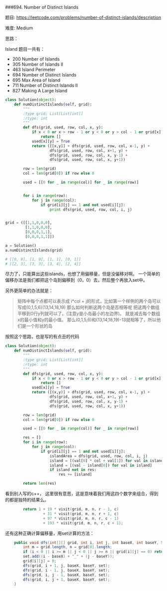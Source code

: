 ###694. Number of Distinct Islands


题目:
<https://leetcode.com/problems/number-of-distinct-islands/description>


难度:
Medium


思路：

Island 题目一共有：

- 200	Number of Islands    
- 305	Number of Islands II   
-  463	Island Perimeter    
-  694	Number of Distinct Islands    
- 695  Max Area of Island    
- 711	Number of Distinct Islands II    
-  827	Making A Large Island 




```python
class Solution(object):
    def numDistinctIslands(self, grid):
        """
        :type grid: List[List[int]]
        :rtype: int
        """
        def dfs(grid, used, row, col, x, y):
            if x < 0 or x > row - 1 or y < 0 or y > col - 1 or grid[x][y] == 0 or used[x][y]:
                return []
            used[x][y] = True
            return ([[x,y]] + dfs(grid, used, row, col, x-1, y) +
                    dfs(grid, used, row, col, x+1, y) +
                    dfs(grid, used, row, col, x, y-1) +
                    dfs(grid, used, row, col, x, y+1))

        row = len(grid)
        col = len(grid[0]) if row else 0

        used = [[0 for _ in range(col)] for _ in range(row)]


        for i in range(row):
            for j in range(col):
                if grid[i][j] == 1 and not used[i][j]:
                    print dfs(grid, used, row, col, i, j)


grid = ([[1,1,0,0,0],
         [1,1,0,0,0],
         [0,0,0,1,1],
         [0,0,0,1,1]])

a = Solution()
a.numDistinctIslands(grid)

# [[0, 0], [1, 0], [1, 1], [0, 1]]
# [[2, 3], [3, 3], [3, 4], [2, 4]]

```

尽力了，只能算出这些islands，也想了用偏移量，但是没偏移对啊。 一个简单的偏移办法是我们都把这个岛到偏移到（0，0）去，然后整个再放入set中。

另外更简单的办法就是：

> 矩阵中每个点都可以表示成 i*col + j的形式，比如第一个样例的两个岛可以写成(0,1,5,6)(13,14,18,19) 那么如何判断这两个岛是否相等呢
把这两个数组平移到0行y列就可以了。(注意y是小岛最小的左边界)。 就是减去每个数组x的最小值和y的最小值。 那么(0,1,5,6)和(13,14,18,19)-13就相等了，所以他们是一个形状的岛

按照这个思路，也是写的有点丑的代码

```python
class Solution(object):
    def numDistinctIslands(self, grid):
        """
        :type grid: List[List[int]]
        :rtype: int
        """
        def dfs(grid, used, row, col, x, y):
            if x < 0 or x > row - 1 or y < 0 or y > col - 1 or grid[x][y] == 0 or used[x][y]:
                return []
            used[x][y] = True
            return ([(x,y)] + dfs(grid, used, row, col, x-1, y) +
                    dfs(grid, used, row, col, x+1, y) +
                    dfs(grid, used, row, col, x, y-1) +
                    dfs(grid, used, row, col, x, y+1))

        row = len(grid)
        col = len(grid[0]) if row else 0

        used = [[0 for _ in range(col)] for _ in range(row)]

        res = []
        for i in range(row):
            for j in range(col):
                if grid[i][j] == 1 and not used[i][j]:
                    islandArea = dfs(grid, used, row, col, i, j)
                    island = [(val[0] * col + val[1]) for val in islandArea]
                    island = [(val - island[0]) for val in island]
                    if island not in res:
                        res += [island]

        return len(res)

```


看到别人写的c++， 这里很有意思，这是意味着我们用这四个数字来组合，得到的都是独特的结果么。



```c++
        return 1 + 19 * visit(grid, m, n, r - 1, c) 
                 + 31 * visit(grid, m, n, r + 1, c)
                 + 97 * visit(grid, m, n, r, c - 1)
                 + 193 * visit(grid, m, n, r, c + 1);
```



还有这种正确计算偏移量，用set计算的方法：



````java
    public void dfs(int[][] grid, int i, int j, int baseX, int baseY, Set<String> set) {
        int m = grid.length, n = grid[0].length;
        if (i < 0 || i >= m || j < 0 || j >= n || grid[i][j] == 0) return;
        set.add((i - baseX) + "_" + (j - baseY));
        grid[i][j] = 0;
        dfs(grid, i + 1, j, baseX, baseY, set);
        dfs(grid, i - 1, j, baseX, baseY, set);
        dfs(grid, i, j - 1, baseX, baseY, set);
        dfs(grid, i, j + 1, baseX, baseY, set);
    }
````

